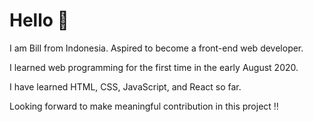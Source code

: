 # Hello 👋

I am Bill from Indonesia. Aspired to become a front-end web developer.

I learned web programming for the first time in the early August 2020.

I have learned HTML, CSS, JavaScript, and React so far.

Looking forward to make meaningful contribution in this project ‼